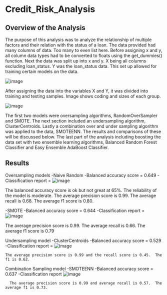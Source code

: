   # Credit_Risk_Analysis


## Overview of the Analysis

The purpose of this analysis was to analyze the relationship of multiple factors and their relation with the status of a loan.  The data provided had many columns of data.  Too many to even list here. Before assigning x and y, all column data types had to be converted to floats using the get_dummies() function. Next the data was split up into x and y. X being all columns excluding loan_status.  Y was the loan_status data.  This set up allowed for training certain models on the data.

![image](https://user-images.githubusercontent.com/85581208/155741718-459006de-640d-41f8-8d6f-eeda7e97ea57.png)


After assigning the data into the variables X and Y, it was divided into training and testing samples.  Image shows coding and sizes of each group.

![image](https://user-images.githubusercontent.com/85581208/155741442-d4a99da6-c8c8-4a54-b275-4dde43ab5a9a.png)


The first two models were oversampling algorithms, RandomOverSampler and SMOTE.  The next section included an undersampling algorithm, ClusterCentroids.  Lastly a combination over and under sampling algorithm was applied to the data, SMOTEENN.  The results and comparisons of these will be discussed below.  The last part of the analysis including boosting the data set with two ensemble learning algorithms, Balanced Random Forest Classifier and Easy Ensemble AdaBoost Classifier.

## Results

Oversampling models
  -Naive Random
    -Balanced accuracy score = 0.649
    -Classification report = 
    ![image](https://user-images.githubusercontent.com/85581208/155741865-9b001738-d814-4174-bb8c-80858814eef5.png)
  
  
  The balanced accuracy score is ok but not great at 65%.  The reliability of the model is moderate.
  The average precision score is 0.99.  The average recall is 0.68.  The average f1 score is 0.80.
  
  -SMOTE
    -Balanced accuracy score = 0.644
    -Classification report = 
    ![image](https://user-images.githubusercontent.com/85581208/155746713-231749f5-3be3-4b2b-82ad-0efa8cf93810.png)
  
  The average precision score is 0.99.  The average recall is 0.66.  The average f1 score is 0.79
  
  Undersampling model
    -ClusterCentroids
      -Balanced accuracy score = 0.529
      -Classification report = 
      ![image](https://user-images.githubusercontent.com/85581208/155748444-ab7cac79-b6ee-4688-9ce4-6ab6fbf65fce.png)
      
      
    The average precision score is 0.99 and the recall score is 0.45.  The f1 is 0.62.
    
  Combination Sampling model
    -SMOTEENN
      -Balanced accuracy score = 0.637
      -Classification report
      ![image](https://user-images.githubusercontent.com/85581208/155749018-c485c9ce-8322-4266-a3fb-0afe36d0776f.png)
      
      
      
      The average precision score is 0.99 and average recall is 0.57.  The average f1 is 0.73.
      
      
      


    
    
    
